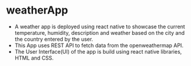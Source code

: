 # weatherApp
<ul>
<li>A weather app is deployed using react native to showcase the current temperature, humidity, description and weather based on the city and the country entered by the user.</li> 
<li>This App uses REST API to fetch data from the openweathermap API. </li>
<li>The User Interface(UI) of the app is build using react native libraries, HTML and CSS.</li>
</ul>

